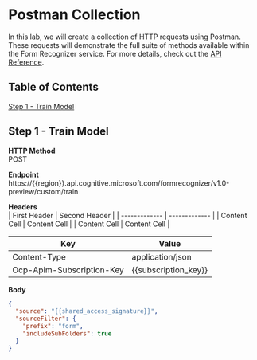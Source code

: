 # Postman Collection
In this lab, we will create a collection of HTTP requests using Postman. These requests will demonstrate the full suite of methods available within the Form Recognizer service. For more details, check out the [API Reference](https://aka.ms/form-recognizer/api).

## Table of Contents
   [Step 1 - Train Model](#step-1---train-model)  

## Step 1 - Train Model
**HTTP Method**  
POST

**Endpoint**  
https://{{region}}.api.cognitive.microsoft.com/formrecognizer/v1.0-preview/custom/train

**Headers**  
| First Header  | Second Header |
| ------------- | ------------- |
| Content Cell  | Content Cell  |
| Content Cell  | Content Cell  |

| Key | Value |
| ------------- | ------------- |
| Content-Type | application/json |
| Ocp-Apim-Subscription-Key | {{subscription_key}} |

**Body**
```json
{
  "source": "{{shared_access_signature}}",
  "sourceFilter": {
    "prefix": "form",
    "includeSubFolders": true
  }
}
```
